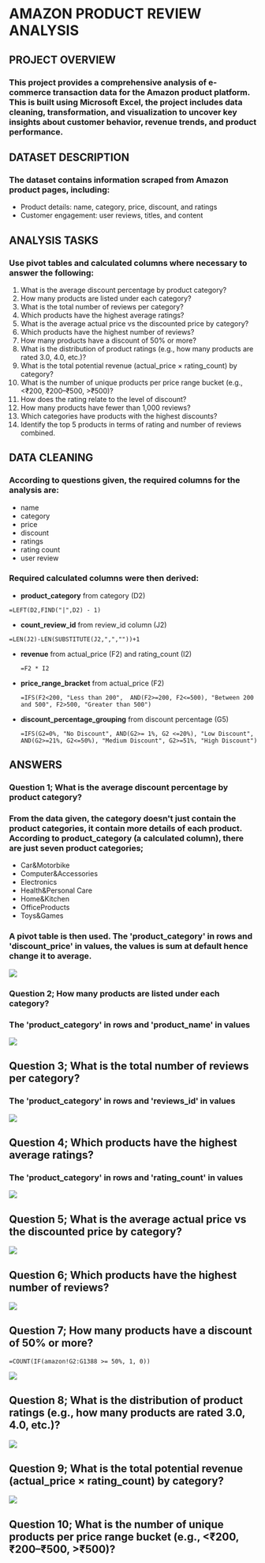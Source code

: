 # **AMAZON PRODUCT REVIEW ANALYSIS**

## PROJECT OVERVIEW
### This project provides a comprehensive analysis of e-commerce transaction data for the Amazon product platform. This is built using Microsoft Excel, the project includes data cleaning, transformation, and visualization to uncover key insights about customer behavior, revenue trends, and product performance.

## DATASET DESCRIPTION 
### The dataset contains information scraped from Amazon product pages, including:
- Product details: name, category, price, discount, and ratings 
- Customer engagement: user reviews, titles, and content 

 ## ANALYSIS TASKS
### Use pivot tables and calculated columns where necessary to answer the following: 
1. What is the average discount percentage by product category? 
2. How many products are listed under each category? 
3. What is the total number of reviews per category?  
4. Which products have the highest average ratings? 
5. What is the average actual price vs the discounted price by category? 
6. Which products have the highest number of reviews? 
7. How many products have a discount of 50% or more? 
8. What is the distribution of product ratings (e.g., how many products are rated 3.0, 
4.0, etc.)? 
9. What is the total potential revenue (actual_price × rating_count) by category? 
10. What is the number of unique products per price range bucket (e.g., <₹200, 
₹200–₹500, >₹500)? 
11. How does the rating relate to the level of discount? 
12. How many products have fewer than 1,000 reviews? 
13. Which categories have products with the highest discounts? 
14. Identify the top 5 products in terms of rating and number of reviews combined.
    
## DATA CLEANING
 ### According to questions given, the required columns for the analysis are:
 - name
 - category
 - price
 - discount
 - ratings
 - rating count
 - user review
### Required calculated columns were then derived:
 - **product_category** from category (D2)
 ```
=LEFT(D2,FIND("|",D2) - 1)
```
 - **count_review_id** from review_id column (J2)
```
=LEN(J2)-LEN(SUBSTITUTE(J2,",",""))+1
```
 - **revenue** from actual_price (F2) and rating_count (I2)
   ```
   =F2 * I2
   ```
 - **price_range_bracket** from actual_price (F2)
   ```
   =IFS(F2<200, "Less than 200",  AND(F2>=200, F2<=500), "Between 200 and 500", F2>500, "Greater than 500")
   ```
 - **discount_percentage_grouping** from discount percentage (G5)
   ```
   =IFS(G2=0%, "No Discount", AND(G2>= 1%, G2 <=20%), "Low Discount", AND(G2>=21%, G2<=50%), "Medium Discount", G2>=51%, "High Discount")
   ```
   
 ## ANSWERS
 ### Question 1; What is the average discount percentage by product category?
 ### From the data given, the category doesn't just contain the product categories, it contain more details of each product. According to product_category (a calculated column), there are just seven product categories; 
 - Car&Motorbike
 - Computer&Accessories
 - Electronics
 - Health&Personal Care
 - Home&Kitchen
 - OfficeProducts
 - Toys&Games
### A pivot table is then used. The 'product_category' in rows and 'discount_price' in values, the values is sum at default hence change it to average. 
![](https://github.com/Vector-of-Gad/DSA-E-COMMERCE-ANALYSIS-PROJECT-/blob/main/Screenshot%202025-06-28%20175645.png?raw=true)

 ### Question 2; How many products are listed under each category?
###  The 'product_category' in rows and 'product_name' in values
![](https://github.com/Vector-of-Gad/DSA-E-COMMERCE-ANALYSIS-PROJECT-/blob/main/Screenshot%202025-06-28%20180535.png?raw=true)

## Question 3; What is the total number of reviews per category?
###  The 'product_category' in rows and 'reviews_id' in values
![](https://raw.githubusercontent.com/Vector-of-Gad/DSA-E-COMMERCE-ANALYSIS-PROJECT-/2ece6676740fae5798ef7091e022c68af71ec7c4/Screenshot%202025-06-28%20180812.png)

## Question 4; Which products have the highest average ratings? 
###  The 'product_category' in rows and 'rating_count' in values
![](https://github.com/Vector-of-Gad/DSA-E-COMMERCE-ANALYSIS-PROJECT-/blob/main/Screenshot%202025-06-28%20180851.png?raw=true)

## Question 5;  What is the average actual price vs the discounted price by category?
![](https://github.com/Vector-of-Gad/DSA-E-COMMERCE-ANALYSIS-PROJECT-/blob/main/Screenshot%202025-06-28%20182227.png?raw=true)

## Question 6; Which products have the highest number of reviews?
![](https://github.com/Vector-of-Gad/DSA-E-COMMERCE-ANALYSIS-PROJECT-/blob/main/Screenshot%202025-06-28%20182350.png?raw=true)

## Question 7; How many products have a discount of 50% or more?
```
=COUNT(IF(amazon!G2:G1388 >= 50%, 1, 0))
```
![](https://raw.githubusercontent.com/Vector-of-Gad/DSA-E-COMMERCE-ANALYSIS-PROJECT-/f12b20c75ad39ce4841821bc7e70e51918b79173/Screenshot%202025-06-28%20183242.png)

## Question  8;  What is the distribution of product ratings (e.g., how many products are rated 3.0, 4.0, etc.)? 
![](https://github.com/Vector-of-Gad/DSA-E-COMMERCE-ANALYSIS-PROJECT-/blob/main/Screenshot%202025-06-28%20184442.png?raw=true)

## Question 9; What is the total potential revenue (actual_price × rating_count) by category? 
![](https://github.com/Vector-of-Gad/DSA-E-COMMERCE-ANALYSIS-PROJECT-/blob/main/Screenshot%202025-06-28%20190908.png?raw=true)

## Question 10; What is the number of unique products per price range bucket (e.g., <₹200, ₹200–₹500, >₹500)? 

